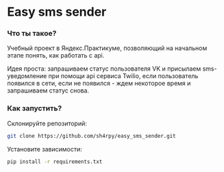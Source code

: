 # Easy sms sender

### Что ты такое?

Учебный проект в Яндекс.Практикуме, позволяющий на начальном этапе понять, как работать с api.

Идея проста: запрашиваем статус пользователя VK и присылаем sms-уведомление при помощи api сервиса Twilio, если пользователь появился в сети, если не появился - ждем некоторое время и запрашиваем статус снова.

### Как запустить?

Склонируйте репозиторий:

```bash
git clone https://github.com/sh4rpy/easy_sms_sender.git
```

Установите зависимости:

```bash
pip install -r requirements.txt
```